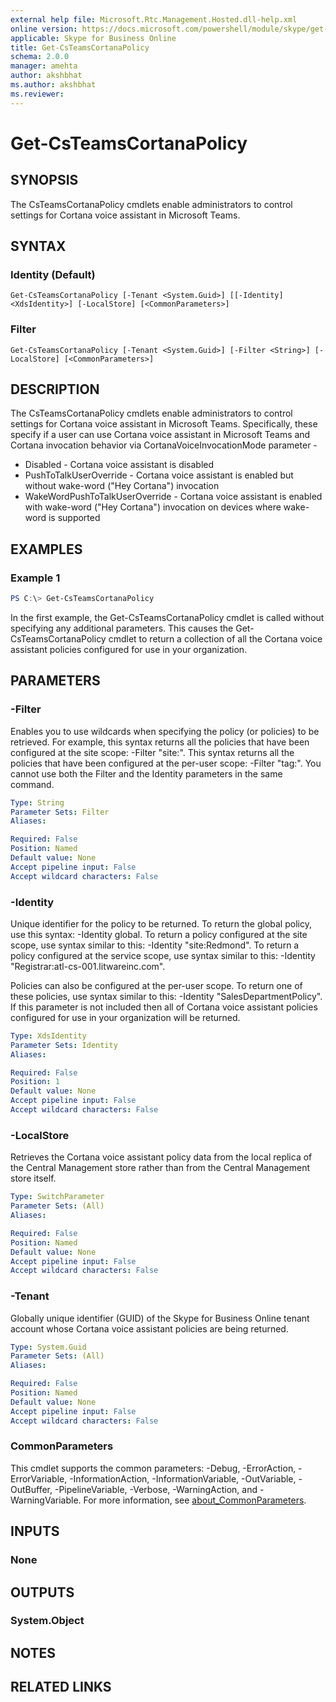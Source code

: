 ```yaml
---
external help file: Microsoft.Rtc.Management.Hosted.dll-help.xml 
online version: https://docs.microsoft.com/powershell/module/skype/get-csteamscortanapolicy
applicable: Skype for Business Online
title: Get-CsTeamsCortanaPolicy
schema: 2.0.0
manager: amehta
author: akshbhat
ms.author: akshbhat
ms.reviewer:
---
```


# Get-CsTeamsCortanaPolicy

## SYNOPSIS
The CsTeamsCortanaPolicy cmdlets enable administrators to control settings for Cortana voice assistant in Microsoft Teams.

## SYNTAX

### Identity (Default)
```
Get-CsTeamsCortanaPolicy [-Tenant <System.Guid>] [[-Identity] <XdsIdentity>] [-LocalStore] [<CommonParameters>]
```

### Filter
```
Get-CsTeamsCortanaPolicy [-Tenant <System.Guid>] [-Filter <String>] [-LocalStore] [<CommonParameters>]
```

## DESCRIPTION

The CsTeamsCortanaPolicy cmdlets enable administrators to control settings for Cortana voice assistant in Microsoft Teams. Specifically, these specify if a user can use Cortana voice assistant in Microsoft Teams and Cortana invocation behavior via CortanaVoiceInvocationMode parameter -
* Disabled - Cortana voice assistant is disabled
* PushToTalkUserOverride - Cortana voice assistant is enabled but without wake-word ("Hey Cortana") invocation
* WakeWordPushToTalkUserOverride - Cortana voice assistant is enabled with wake-word ("Hey Cortana") invocation on devices where wake-word is supported

## EXAMPLES

### Example 1
```powershell
PS C:\> Get-CsTeamsCortanaPolicy
```
In the first example, the Get-CsTeamsCortanaPolicy cmdlet is called without specifying any additional parameters. This causes the Get-CsTeamsCortanaPolicy cmdlet to return a collection of all the Cortana voice assistant policies configured for use in your organization.

## PARAMETERS

### -Filter

Enables you to use wildcards when specifying the policy (or policies) to be retrieved. For example, this syntax returns all the policies that have been configured at the site scope: -Filter "site:". This syntax returns all the policies that have been configured at the per-user scope: -Filter "tag:".
You cannot use both the Filter and the Identity parameters in the same command.

```yaml
Type: String
Parameter Sets: Filter
Aliases:

Required: False
Position: Named
Default value: None
Accept pipeline input: False
Accept wildcard characters: False
```

### -Identity

Unique identifier for the policy to be returned. To return the global policy, use this syntax: -Identity global. To return a policy configured at the site scope, use syntax similar to this: -Identity "site:Redmond". To return a policy configured at the service scope, use syntax similar to this: -Identity "Registrar:atl-cs-001.litwareinc.com". 

Policies can also be configured at the per-user scope. To return one of these policies, use syntax similar to this: -Identity "SalesDepartmentPolicy".
If this parameter is not included then all of Cortana voice assistant policies configured for use in your organization will be returned.

```yaml
Type: XdsIdentity
Parameter Sets: Identity
Aliases:

Required: False
Position: 1
Default value: None
Accept pipeline input: False
Accept wildcard characters: False
```

### -LocalStore

Retrieves the Cortana voice assistant policy data from the local replica of the Central Management store rather than from the Central Management store itself.

```yaml
Type: SwitchParameter
Parameter Sets: (All)
Aliases:

Required: False
Position: Named
Default value: None
Accept pipeline input: False
Accept wildcard characters: False
```

### -Tenant

Globally unique identifier (GUID) of the Skype for Business Online tenant account whose Cortana voice assistant policies are being returned. 

```yaml
Type: System.Guid
Parameter Sets: (All)
Aliases:

Required: False
Position: Named
Default value: None
Accept pipeline input: False
Accept wildcard characters: False
```

### CommonParameters
This cmdlet supports the common parameters: -Debug, -ErrorAction, -ErrorVariable, -InformationAction, -InformationVariable, -OutVariable, -OutBuffer, -PipelineVariable, -Verbose, -WarningAction, and -WarningVariable. For more information, see [about_CommonParameters](http://go.microsoft.com/fwlink/?LinkID=113216).

## INPUTS

### None

## OUTPUTS

### System.Object
## NOTES

## RELATED LINKS
